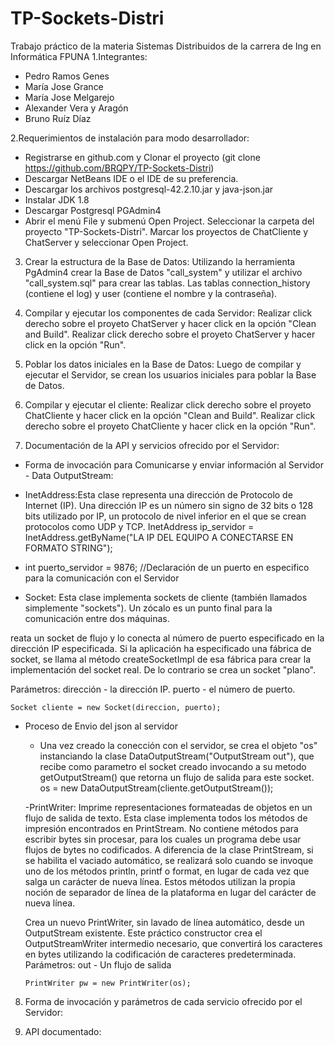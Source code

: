 # TP-Sockets-Distri
Trabajo práctico de la materia Sistemas Distribuidos de la carrera de Ing en Informática FPUNA
1.Integrantes:
- Pedro Ramos Genes
- María Jose Grance
- María Jose Melgarejo
- Alexander Vera y Aragón
- Bruno Ruíz Díaz

2.Requerimientos de instalación para modo desarrollador: 
- Registrarse en github.com y Clonar el proyecto (git clone https://github.com/BRQPY/TP-Sockets-Distri)
- Descargar NetBeans IDE o el IDE de su preferencia.
- Descargar los archivos postgresql-42.2.10.jar y java-json.jar
- Instalar JDK 1.8
- Descargar Postgresql PGAdmin4
- Abrir el menú File y submenú Open Project. Seleccionar la carpeta del proyecto "TP-Sockets-Distri". Marcar los proyectos de ChatCliente y ChatServer y seleccionar Open Project.

3. Crear la estructura de la Base de Datos: Utilizando la herramienta PgAdmin4 crear la Base de Datos "call_system" y utilizar el archivo "call_system.sql" para crear las tablas. Las tablas connection_history (contiene el log) y user (contiene el nombre y la contraseña).

4. Compilar y ejecutar los componentes de cada Servidor: Realizar click derecho sobre el proyeto ChatServer y hacer click en la opción "Clean and Build". Realizar click derecho sobre el proyeto ChatServer y hacer click en la opción "Run".

5. Poblar los datos iniciales en la Base de Datos: Luego de compilar y ejecutar el Servidor, se crean los usuarios iniciales para poblar la Base de Datos.

6. Compilar y ejecutar el cliente: Realizar click derecho sobre el proyeto ChatCliente y hacer click en la opción "Clean and Build". Realizar click derecho sobre el proyeto ChatCliente y hacer click en la opción "Run".

7. Documentación de la API y servicios ofrecido por el Servidor:
 * Forma de invocación para Comunicarse y enviar información al Servidor - Data OutputStream:
 - InetAddress:Esta clase representa una dirección de Protocolo de Internet (IP).
  Una dirección IP es un número sin signo de 32 bits o 128 bits utilizado por IP, un protocolo de nivel inferior en el que se crean 			protocolos como UDP y TCP.
  	InetAddress ip_servidor  = InetAddress.getByName("LA IP DEL EQUIPO A CONECTARSE EN FORMATO STRING");

  - int puerto_servidor = 9876; //Declaración de un puerto en especifico para la comunicación con el Servidor

  - Socket: Esta clase implementa sockets de cliente (también llamados simplemente "sockets"). Un zócalo es un punto final para la 			comunicación entre dos máquinas.
  
  reata un socket de flujo y lo conecta al número de puerto especificado en la dirección IP especificada.
  Si la aplicación ha especificado una fábrica de socket, se llama al método createSocketImpl de esa fábrica para crear la 			implementación del socket real. De lo contrario se crea un socket "plano".

  Parámetros:
  dirección - la dirección IP.
  puerto - el número de puerto.

  	Socket cliente = new Socket(direccion, puerto);
  	
  - Proceso de Envio  del json al servidor
  	- Una vez creado la conección con el servidor, se crea el objeto "os" instanciando la clase DataOutputStream("OutputStream 				out"), que recibe como parametro el socket creado invocando a su metodo getOutputStream() que retorna un flujo de salida para 				este socket.
  		os = new DataOutputStream(cliente.getOutputStream());

  	-PrintWriter: Imprime representaciones formateadas de objetos en un flujo de salida de texto. Esta clase implementa todos los 				métodos de impresión encontrados en PrintStream. No contiene métodos para escribir bytes sin procesar, para los cuales un 				programa debe usar flujos de bytes no codificados. A diferencia de la clase PrintStream, si se habilita el vaciado automático, 				se realizará solo cuando se invoque uno de los métodos println, printf o format, en lugar de cada vez que salga un carácter de 				nueva línea. Estos métodos utilizan la propia noción de separador de línea de la plataforma en lugar del carácter de nueva 				línea.

  	Crea un nuevo PrintWriter, sin lavado de línea automático, desde un OutputStream existente. Este práctico constructor crea el 				OutputStreamWriter intermedio necesario, que convertirá los caracteres en bytes utilizando la codificación de caracteres 				predeterminada.
  		Parámetros:
  			out - Un flujo de salida
  
  		PrintWriter pw = new PrintWriter(os);

8. Forma de invocación y parámetros de cada servicio ofrecido por el Servidor:

9. API documentado:
